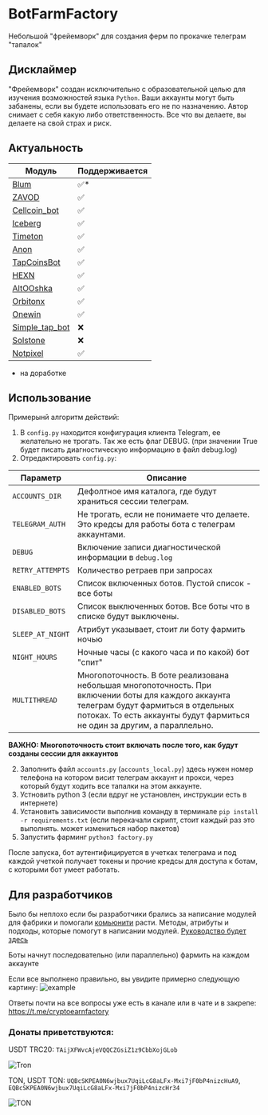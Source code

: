 # BotFarmFactory
Небольшой "фрейемворк" для создания ферм по прокачке телеграм "тапалок"

## Дисклаймер
"Фрейемворк" создан исключительно с образовательной целью для изучения возможностей языка `Python`. 
Ваши аккаунты могут быть забанены, если вы будете использовать его не по назначению. 
Автор снимает с себя какую либо ответственность. Все что вы делаете, вы делаете на свой страх и риск.

## Актуальность

| Модуль | Поддерживается |
| - | - |
| [Blum](https://t.me/BlumCryptoBot/app?startapp=ref_ItXoLRFElL) | ✅* |
| [ZAVOD](https://t.me/Mdaowalletbot?start=102796269) | ✅ |
| [Cellcoin_bot](https://t.me/cellcoin_bot?start=102796269) | ✅ |
| [Iceberg](https://t.me/IcebergAppBot?start=referral_102796269) | ✅ |
| [Timeton](https://t.me/TimeTONbot?start=TotalAwesome) | ✅ |
| [Anon](https://t.me/AnonEarnBot) | ✅ |
| [TapCoinsBot](https://t.me/tapcoinsbot/app?startapp=ref_QjG2zG) | ✅ |
| [HEXN](https://t.me/hexn_bot/app?startapp=63b093b0-fcb8-41b5-8f50-bc61983ef4e3) | ✅ |
| [AltOOshka](https://t.me/altooshka_bot?start=z6HfRqEhax4) | ✅ |
| [Orbitonx]() | ✅ |
| [Onewin]() | ✅ |
| [Simple_tap_bot](https://t.me/Simple_Tap_Bot?start=1718085881160) | ❌ |
| [Solstone](https://t.me/solstonebot?start=102796269) | ❌ |
| [Notpixel](https://t.me/notpixel/app?startapp=f539306880_s645506) | ✅ |

* на доработке
 
## Использование
Примерынй алгоритм действий:
1. В `config.py` находится конфигурация клиента Telegram, ее желательно не трогать. Так же есть флаг DEBUG. (при значении True будет писать диагностическую информацию в файл debug.log)
1. Отредактировать `config.py`:

| Параметр | Описание |
| - | - |
| `ACCOUNTS_DIR` | Дефолтное имя каталога, где будут храниться сессии телеграм. |
| `TELEGRAM_AUTH` | Не трогать, если не понимаете что делаете. Это кредсы для работы бота с телеграм аккаунтами. |
| `DEBUG` | Включение записи диагностической информации в `debug.log` |
| `RETRY_ATTEMPTS` | Количество ретраев при запросах |
| `ENABLED_BOTS` | Список включенных ботов. Пустой список - все боты |включены. Если добавить хоть один бот - работать будет только он. |
| `DISABLED_BOTS` | Список выключенных ботов. Все боты что в списке будут выключены. |
| `SLEEP_AT_NIGHT` | Атрибут указывает, стоит ли боту фармить ночью |
| `NIGHT_HOURS` | Ночные часы (с какого часа и по какой) бот "спит" |
| `MULTITHREAD` | Многопоточность. В боте реализована небольшая многопоточность. При включении боты для каждого аккаунта телеграм будут фармиться в отдельных потоках. То есть аккаунты будут фармиться не один за другим, а параллельно. |

**ВАЖНО: Многопоточность стоит включать после того, как будут созданы сессии для аккаунтов**

2. Заполнить файл `accounts.py` (`accounts_local.py`) здесь нужен номер телефона на котором висит телеграм аккаунт и прокси, через который будут ходить все тапалки на этом аккаунте.
3. Устновить python 3 (если вдруг не установлен, инструкции есть в интернете)
4. Установить зависимости выполнив команду в терминале `pip install -r requirements.txt` (если перекачали скрипт, стоит каждый раз это выполнять. может измениться набор пакетов)
5. Запустить фарминг `python3 factory.py`

После запуска, бот аутентифицируется в учетках телеграма и под каждой учеткой получает токены и прочие кредсы для доступа к ботам, с которыми бот умеет работать.


## Для разработчиков
Было бы неплохо если бы разработчики брались за написание модулей для фабрики и помогали [комьюнити](https://t.me/cryptoautofarm) расти. 
Методы, атрибуты и подходы, которые помогут в написании модулей. [Руководство будет здесь](bots/base/DEV_GUIDE.md)

Боты начнут последовательно (или параллельно) фармить на каждом аккаунте

Если все выполнено правильно, вы увидите примерно следующую картину:
![example](https://github.com/user-attachments/assets/f907a5e6-7b5f-4a62-aff4-7aa3144fefeb)

Ответы почти на все вопросы уже есть в канале или в чате и в закрепе: https://t.me/cryptoearnfactory

### Донаты приветствуются: 

USDT TRC20: `TAijXFWvcAjeVQQCZGsiZ1z9CbbXojGLob`

![Tron](https://github.com/user-attachments/assets/2a332718-8465-4415-8333-16f1c379f5fa)

TON, USDT TON: `UQBcSKPEA0N6wjbux7UqiLcG8aLFx-Mxi7jF0bP4nizcHuA9`, `EQBcSKPEA0N6wjbux7UqiLcG8aLFx-Mxi7jF0bP4nizcHr34`

![TON](https://github.com/user-attachments/assets/ef94f80c-b751-43c0-8d51-6882f728d6d7)
